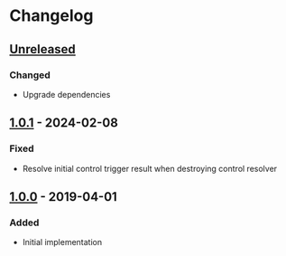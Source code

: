 # Changelog

## [Unreleased][]

### Changed

- Upgrade dependencies

## [1.0.1][] - 2024-02-08

### Fixed

- Resolve initial control trigger result when destroying control resolver

## [1.0.0][] - 2019-04-01

### Added

- Initial implementation


[Unreleased]: https://github.com/niksy/advertol-core/compare/v1.0.1...HEAD
[1.0.1]: https://github.com/niksy/advertol-core/compare/v1.0.0...v1.0.1
[1.0.0]: https://github.com/niksy/advertol-core/tree/v1.0.0
